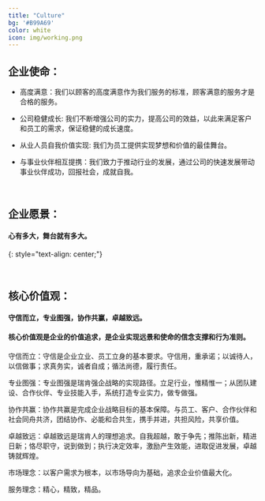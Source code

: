 ```yaml
---
title: "Culture"
bg: '#B99A69'
color: white
icon: img/working.png
---
```


## 企业使命：

- 高度满意：我们以顾客的高度满意作为我们服务的标准，顾客满意的服务才是合格的服务。

- 公司稳健成长: 我们不断增强公司的实力，提高公司的效益，以此来满足客户和员工的需求，保证稳健的成长速度。

- 从业人员自我价值实现: 我们为员工提供实现梦想和价值的最佳舞台。

- 与事业伙伴相互提携：我们致力于推动行业的发展，通过公司的快速发展带动事业伙伴成功，回报社会，成就自我。

<br>

## 企业愿景：


#### 心有多大，舞台就有多大。
{: style="text-align: center;"}

<br>

## 核心价值观：

#### 守信而立，专业图强，协作共赢，卓越致远。

#### 核心价值观是企业的价值追求，是企业实现远景和使命的信念支撑和行为准则。

守信而立：守信是企业立业、员工立身的基本要求。守信用，重承诺；以诚待人，以信做事；求真务实，诚者自成；循法尚德，履行责任。

专业图强：专业图强是瑞肯强企战略的实现路径。立足行业，惟精惟一；从团队建设、合作伙伴、专业技能入手，系统打造专业实力，做专做强。

协作共赢：协作共赢是完成企业战略目标的基本保障。与员工、客户、合作伙伴和社会同舟共济，团结协作、必能和合共生，携手并进，共担风险，共享价值。

卓越致远：卓越致远是瑞肯人的理想追求。自我超越，敢于争先；推陈出新，精进日新；恪尽职守，说到做到；执行决定效率，激励产生效能，进取促进发展，卓越铸就辉煌。

市场理念：以客户需求为根本，以市场导向为基础，追求企业价值最大化。

服务理念：精心，精致，精品。
